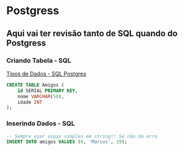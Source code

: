 # Postgress

## Aqui vai ter revisão tanto de SQL quando do Postgress

### Criando Tabela - SQL

[Tipos de Dados - SQL Postgres](https://www.postgresql.org/docs/current/datatype.html)

```sql
CREATE TABLE Amigos (
    id SERIAL PRIMARY KEY,
    nome VARCHAR(50),
    idade INT
);
```

### Inserindo Dados - SQL

```sql
-- Sempre usar aspas simples em string!! Se não da erro
INSERT INTO amigos VALUES (0, 'Marcus', 19);
```
